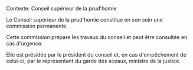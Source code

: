 Contexte: Conseil supérieur de la prud'homie

Le Conseil supérieur de la prud'homie constitue en son sein une commission permanente.

Cette commission prépare les travaux du conseil et peut être consultée en cas d'urgence.

Elle est présidée par le président du conseil et, en cas d'empêchement de celui-ci, par le représentant du garde des sceaux, ministre de la justice.